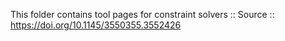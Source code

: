 This folder contains tool pages for constraint solvers
:: Source :: https://doi.org/10.1145/3550355.3552426
